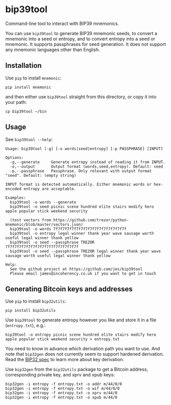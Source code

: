 # bip39tool
Command-line tool to interact with BIP39 mnemonics.

You can use `bip39tool` to generate BIP39 mnemonic seeds, to convert a mnemonic into a seed or entropy,
and to convert entropy into a seed or mnemonic. It supports passphrases for seed generation. It does not
support any mnemonic languages other than English.

## Installation
Use `pip` to install `mnemonic`:

    pip install mnemonic

and then either use `bip39tool` straight from this directory, or copy it into your path:

    cp bip39tool ~/bin

## Usage
See `bip39tool --help`:

    Usage: bip39tool [-g] [-o words|seed|entropy] [-p PASSPHRASE] [INPUT]
    
    Options:
      -g,--generate     Generate entropy instead of reading it from INPUT.
      -o,--output       Output format (words,seed,entropy). Default: seed
      -p,--passphrase   Passphrase. Only relevant with output format "seed". Default: (empty string)
    
    INPUT format is detected automatically. Either mnemonic words or hex-encoded entropy are acceptable.
    
    Examples:
      bip39tool -o words --generate
      bip39tool -o seed picnic scene hundred elite stairs modify hero apple popular stick weekend security

      (test vectors from https://github.com/trezor/python-mnemonic/blob/master/vectors.json)
      bip39tool -o words 7f7f7f7f7f7f7f7f7f7f7f7f7f7f7f7f
      bip39tool -o entropy legal winner thank year wave sausage worth useful legal winner thank yellow
      bip39tool -o seed --passphrase TREZOR 7f7f7f7f7f7f7f7f7f7f7f7f7f7f7f7f
      bip39tool -o seed --passphrase TREZOR legal winner thank year wave sausage worth useful legal winner thank yellow
    
    Help:
      See the github project at https://github.com/jes/bip39tool
      Please email james@incoherency.co.uk if you want to get in touch

## Generating Bitcoin keys and addresses

Use `pip` to install `bip32utils`:

    pip install bip32utils

Use `bip39tool` to generate entropy however you like and store it in a file (`entropy.txt`), e.g.:

    bip39tool -o entropy picnic scene hundred elite stairs modify hero apple popular stick weekend security > entropy.txt

You need to know in advance which derivation path you want to use. And note that `bip32gen` does not currently seem to support
hardened derivation. Read the [BIP32 spec](https://github.com/bitcoin/bips/blob/master/bip-0032.mediawiki) to learn
more about key derivation.

Use `bip32gen` from the `bip32utils` package to get a Bitcoin address, corresponding private key, and xprv and xpub keys:

    bip32gen -i entropy -f entropy.txt -o addr m/44/0/0
    bip32gen -i entropy -f entropy.txt -o wif m/44/0/0
    bip32gen -i entropy -f entropy.txt -o xprv m/44/0
    bip32gen -i entropy -f entropy.txt -o xpub m/44/0
